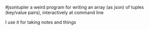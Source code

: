 #jsontupler
a weird program for writing an array (as json) of tuples (key/value pairs), interactively at command line

I use it for taking notes and things

